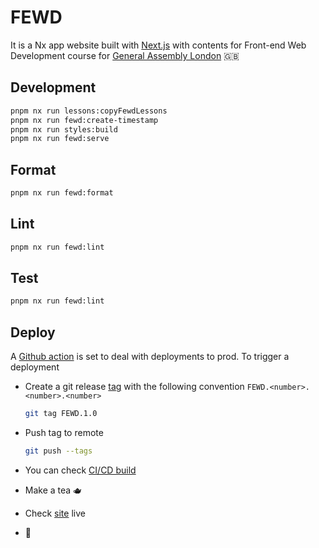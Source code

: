 # FEWD

It is a Nx app website built with [Next.js](https://nextjs.org/) with contents for Front-end Web Development course for [General Assembly London][ga] 🇬🇧

## Development

```sh
pnpm nx run lessons:copyFewdLessons
pnpm nx run fewd:create-timestamp
pnpm nx run styles:build
pnpm nx run fewd:serve
```

## Format

```sh
pnpm nx run fewd:format
```

## Lint

```sh
pnpm nx run fewd:lint
```

## Test

```sh
pnpm nx run fewd:lint
```

## Deploy

A [Github action][gh-actions] is set to deal with deployments to prod. To trigger a deployment

- Create a git release [tag][git-tag] with the following convention `FEWD.<number>.<number>.<number>`

  ```sh
  git tag FEWD.1.0
  ```

- Push tag to remote

  ```sh
  git push --tags
  ```

- You can check [CI/CD build](https://github.com/pataruco/ga/actions/workflows/deploy-fewd-production.yml)

- Make a tea 🫖

- Check [site][site] live

- 🚀

[react]: https://reactjs.org/
[vercel]: https://vercel.com
[ga]: https://generalassemb.ly/locations/london
[gh-actions]: https://github.com/features/actions
[remark]: https://github.com/gnab/remark/
[remark-syntax]: https://github.com/gnab/remark/wiki/Markdown
[git-tag]: https://git-scm.com/book/en/v2/Git-Basics-Tagging
[site]: https://fewd.pataruco.dev/
